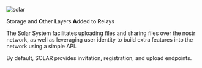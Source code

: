 ![solar](https://github.com/Credenso/solar/assets/20846616/4c9d8252-bae6-4053-b859-4824af5dbf41)


**S**torage and 
**O**ther 
**L**ayers 
**A**dded to 
**R**elays

The Solar System facilitates uploading files and sharing files over the nostr network, as well as
leveraging user identity to build extra features into the network using a simple API.

By default, SOLAR provides invitation, registration, and upload endpoints.
